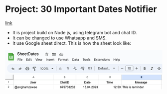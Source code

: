 # Project: 30 Important Dates Notifier  
[link](https://github.com/aabounegm/important-dates-notifier)


- It is project build on Node js, using telegram bot and chat ID.
- It can be changed to use Whatsapp and SMS.
- It use Google sheet direct. This is how the sheet look like:
<p align="center">
 <img src="SheetDates-Google-Sheets.png" />
</p>